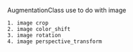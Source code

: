 

AugmentationClass use to do with image

    1. image crop
    2. image color_shift
    3. image rotation
    4. image perspective_transform


